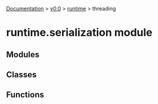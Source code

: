 [Documentation](/docs/documentation.md) >
 [v0.0](/docs/0.0/version.md) >
  [runtime](/docs/0.0/runtime/module.md) >
   threading

# runtime.serialization module

## Modules


## Classes


## Functions

